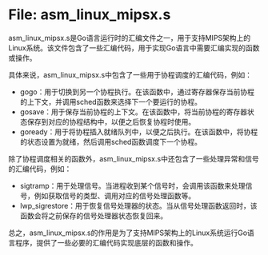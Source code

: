 # File: asm_linux_mipsx.s

asm_linux_mipsx.s是Go语言运行时的汇编文件之一，用于支持MIPS架构上的Linux系统。该文件包含了一些汇编代码，用于实现Go语言中需要汇编实现的函数或操作。

具体来说，asm_linux_mipsx.s中包含了一些用于协程调度的汇编代码，例如：

- gogo：用于切换到另一个协程执行。在该函数中，通过寄存器保存当前协程的上下文，并调用sched函数来选择下一个要运行的协程。
- gosave：用于保存当前协程的上下文。在该函数中，将当前协程的寄存器状态保存到对应的协程结构中，以便之后恢复协程时使用。
- goready：用于将协程插入就绪队列中，以便之后执行。在该函数中，将协程的状态设置为就绪，然后调用sched函数调度下一个协程。

除了协程调度相关的函数外，asm_linux_mipsx.s中还包含了一些处理异常和信号的汇编代码，例如：

- sigtramp：用于处理信号。当进程收到某个信号时，会调用该函数来处理信号，例如获取信号的类型、调用对应的信号处理函数等。
- lwp_sigrestore：用于恢复信号处理器的状态。当从信号处理函数返回时，该函数会将之前保存的信号处理器状态恢复回来。

总之，asm_linux_mipsx.s的作用是为了支持MIPS架构上的Linux系统运行Go语言程序，提供了一些必要的汇编代码实现底层的函数和操作。

